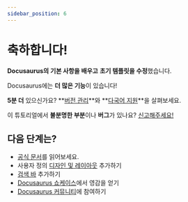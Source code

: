 ```yaml
---
sidebar_position: 6
---
```


# 축하합니다!

**Docusaurus의 기본 사항을 배우고** **초기 템플릿을 수정**했습니다.

Docusaurus에는 **더 많은 기능**이 있습니다!

**5분 더** 있으신가요? **[버전 관리](../tutorial-extras/manage-docs-versions.md)**와 **[다국어 지원](../tutorial-extras/translate-your-site.md)**을 살펴보세요.

이 튜토리얼에서 **불분명한 부분**이나 **버그**가 있나요? [신고해주세요!](https://github.com/facebook/docusaurus/discussions/4610)

## 다음 단계는?

- [공식 문서](https://docusaurus.io/)를 읽어보세요.
- 사용자 정의 [디자인 및 레이아웃](https://docusaurus.io/docs/styling-layout) 추가하기
- [검색 바](https://docusaurus.io/docs/search) 추가하기
- [Docusaurus 쇼케이스](https://docusaurus.io/showcase)에서 영감을 얻기
- [Docusaurus 커뮤니티](https://docusaurus.io/community/support)에 참여하기